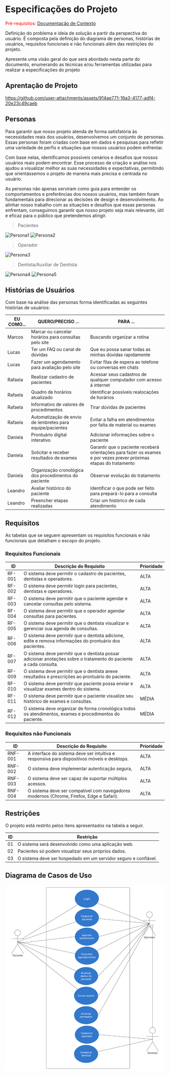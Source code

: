 # Especificações do Projeto

<span style="color:red">Pré-requisitos: <a href="1-Documentação de Contexto.md"> Documentação de Contexto</a></span>

Definição do problema e ideia de solução a partir da perspectiva do usuário. É composta pela definição do  diagrama de personas, histórias de usuários, requisitos funcionais e não funcionais além das restrições do projeto.

Apresente uma visão geral do que será abordado nesta parte do documento, enumerando as técnicas e/ou ferramentas utilizadas para realizar a especificações do projeto

## Aprentação de Projeto

<https://github.com/user-attachments/assets/914ae771-16a3-4177-adf4-20e23c49caeb>

## Personas

Para garantir que nosso projeto atenda de forma satisfatória às necessidades reais dos usuários, desenvolvemos um conjunto de personas. Essas personas foram criadas com base em dados e pesquisas para refletir uma variedade de perfis e situações que nossos usuários podem enfrentar.

Com base nelas, identificamos possíveis cenários e desafios que nossos usuários reais podem encontrar. Esse processo de criação e análise nos ajudou a visualizar melhor as suas necessidades e expectativas, permitindo que orientássemos o projeto de maneira mais precisa e centrada no usuário.

As personas não apenas serviram como guia para entender os comportamentos e preferências dos nossos usuários, mas também foram fundamentais para direcionar as decisões de design e desenvolvimento. Ao alinhar nosso trabalho com as situações e desafios que essas personas enfrentam, conseguimos garantir que nosso projeto seja mais relevante, útil e eficaz para o público que pretendemos atingir.

>Pacientes
<img src="https://github.com/user-attachments/assets/bbacd153-9e37-47f2-b80f-c5a9d414c49e" alt="Persona1"/>
<img src="https://github.com/user-attachments/assets/fe1bc90a-d123-49a0-a0ca-13afe9d85836" alt="Persona2"/>

>Operador
<img src="https://github.com/user-attachments/assets/84f53593-e8dd-4371-b865-811274a8354d" alt="Persona3"/>

>Dentista/Auxiliar de Dentista
<img src="https://github.com/user-attachments/assets/76f8c6a8-3cbd-40d1-8c14-76a1ec11b558" alt="Persona4"/>
<img src="https://github.com/user-attachments/assets/174f6434-1985-4077-900c-f17e1eeccdc4" alt="Persona5"/>

## Histórias de Usuários

Com base na análise das personas forma identificadas as seguintes histórias de usuários:

|EU COMO... | QUERO/PRECISO ...  |PARA ...                |
|--------------------|------------------------------------|----------------------------------------|
|Marcos| Marcar ou cancelar horários para consultas pelo site           | Buscando organizar a rotina               |
|Lucas| Ter um FAQ ou canal de dúvidas                 | Que eu possa sanar todas as minhas dúvidas rapidamente |
|Lucas| Fazer um agendamento para avaliação pelo site           | Evitar filas de espera ao telefone ou conversas em chats               |
|Rafaela| Realizar cadastro de pacientes                 | Acessar seus cadastros de qualquer computador com acesso à internet |
|Rafaela| Quadro de horários atualizado           | Identificar possíveis realocações de horários               |
|Rafaela| Informativo de valores de procedimentos                 | Tirar dúvidas de pacientes |
|Rafaela| Automatização de envio de lembretes para equipe/pacientes | Evitar a falha em atendimentos por falta de material ou exames  |
|Daniela  | Prontuário digital interativo                 | Adicionar informações sobre o paciente |
|Daniela  | Solicitar e receber resultados de exames | Garantir que o paciente receberá orientações para fazer os exames e por vezes prever próximas etapas do tratamento               |
|Daniela    | Organização cronológica dos procedimentos do paciente                 | Observar evolução do tratamento  |
|Leandro | Avaliar histórico do paciente           | Identificar o que pode ser feito para prepará-lo para a consulta               |
|Leandro | Preencher etapas realizadas                | Criar um histórico de cada atendimento |

## Requisitos

As tabelas que se seguem apresentam os requisitos funcionais e não funcionais que detalham o escopo do projeto.

### Requisitos Funcionais

|ID    | Descrição do Requisito  | Prioridade |
|------|-----------------------------------------|----|
|RF-001| O sistema deve permitir o cadastro de pacientes, dentistas e operadores. |ALTA|
|RF-002| O sistema deve permitir login para pacientes, dentistas e operadores. |ALTA|
|RF-003| O sistema deve permitir que o paciente agendar e cancelar consultas pelo sistema. |ALTA|
|RF-004| O sistema deve permitir que o operador agendar consultas para pacientes. |ALTA|
|RF-005| O sistema deve permitir que o dentista visualizar e gerenciar sua agenda de consultas. |ALTA|
|RF-006| O sistema deve permitir que o dentista adicione, edite e remova informações do prontuário dos pacientes. |ALTA|
|RF-007| O sistema deve permitir que o dentista possar adicionar anotações sobre o tratamento do paciente a cada consulta. |ALTA|
|RF-009| O sistema deve permitir que o dentista anexe resultados e prescrições ao prontuário do paciente. |ALTA|
|RF-010| O sistema deve permitir que paciente possa enviar e visualizar exames dentro do sistema. |ALTA|
|RF-011| O sistema deve permitir que o paciente visualize seu histórico de exames e consultas. |MÉDIA|
|RF-012| O sistema deve organizar de forma cronológica todos os atendimentos, exames e procedimentos do paciente. |MÉDIA|

### Requisitos não Funcionais

|ID     | Descrição do Requisito  |Prioridade |
|-------|-------------------------|----|
|RNF-001| A interface do sistema deve ser intuitiva e responsiva para dispositivos móveis e desktops.| ALTA|
|RNF-002| O sistema deve implementar autenticação segura,| ALTA|
|RNF-003| O sistema deve ser capaz de suportar múltiplos acessos.| ALTA|
|RNF-004| O sistema deve ser compatível com navegadores modernos (Chrome, Firefox, Edge e Safari).| ALTA|

## Restrições

O projeto está restrito pelos itens apresentados na tabela a seguir.

|ID| Restrição                                             |
|--|-------------------------------------------------------|
|01| O sistema será desenvolvido como uma aplicação web.|
|02| Pacientes só podem visualizar seus próprios dados.|
|03| O sistema deve ser hospedado em um servidor seguro e confiável.|

## Diagrama de Casos de Uso

![Diagrama de Casos de Uso](./img/diagrama-caso-de-uso.png)
